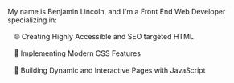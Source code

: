 My name is Benjamin Lincoln, and I'm a Front End Web Developer specializing in:

ㅤ🌐 Creating Highly Accessible and SEO targeted HTML

ㅤ🎨 Implementing Modern CSS Features

ㅤ🤖 Building Dynamic and Interactive Pages with JavaScript

